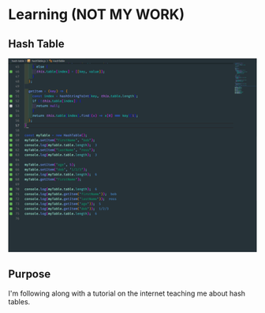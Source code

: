 # Learning (NOT MY WORK)

## Hash Table

![app screenshot](./app-screenshot.png)

## Purpose

I'm following along with a tutorial on the internet teaching me about hash tables.
